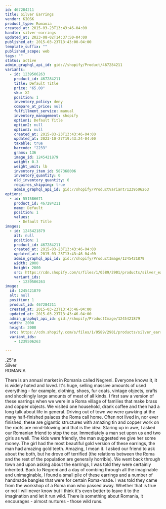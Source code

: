 ```yaml
---
id: 467284211
title: Silver Earrings
vendor: KIOSK
product_type: Romania
created_at: 2015-03-23T13:43:46-04:00
handle: silver-earrings
updated_at: 2023-08-02T14:37:50-04:00
published_at: 2015-03-23T13:43:00-04:00
template_suffix: ""
published_scope: web
tags: ""
status: active
admin_graphql_api_id: gid://shopify/Product/467284211
variants:
  - id: 1239506263
    product_id: 467284211
    title: Default Title
    price: "65.00"
    sku: X2
    position: 1
    inventory_policy: deny
    compare_at_price: null
    fulfillment_service: manual
    inventory_management: shopify
    option1: Default Title
    option2: null
    option3: null
    created_at: 2015-03-23T13:43:46-04:00
    updated_at: 2023-10-27T19:43:24-04:00
    taxable: true
    barcode: "2233"
    grams: 136
    image_id: 1245421879
    weight: 0.3
    weight_unit: lb
    inventory_item_id: 587368006
    inventory_quantity: 0
    old_inventory_quantity: 0
    requires_shipping: true
    admin_graphql_api_id: gid://shopify/ProductVariant/1239506263
options:
  - id: 551586671
    product_id: 467284211
    name: Default
    position: 1
    values:
      - Default Title
images:
  - id: 1245421879
    alt: null
    position: 1
    product_id: 467284211
    created_at: 2015-03-23T13:43:46-04:00
    updated_at: 2015-03-23T13:43:46-04:00
    admin_graphql_api_id: gid://shopify/ProductImage/1245421879
    width: 2000
    height: 2000
    src: https://cdn.shopify.com/s/files/1/0589/2901/products/silver_earrings_4.jpeg?v=1427132626
    variant_ids:
      - 1239506263
image:
  id: 1245421879
  alt: null
  position: 1
  product_id: 467284211
  created_at: 2015-03-23T13:43:46-04:00
  updated_at: 2015-03-23T13:43:46-04:00
  admin_graphql_api_id: gid://shopify/ProductImage/1245421879
  width: 2000
  height: 2000
  src: https://cdn.shopify.com/s/files/1/0589/2901/products/silver_earrings_4.jpeg?v=1427132626
  variant_ids:
    - 1239506263

---
```


.25"ø  
Silver  
ROMANIA

There is an annual market in Romania called Negreni. Everyone knows it, it is widely hated and loved. It's huge, selling massive amounts of used everything - for example, clothing, shoes, fur coats, vintage objects, crafts and shockingly large amounts of meat of all kinds. I first saw a version of these earrings when we were in a Roma village of families that make brass and copper objects. We visited one household, drank coffee and then had a long talk about life in general. Driving out of town we were gawking at the many half-finished palaces the Roma call home. Often not lived in, nor ever finished, these are gigantic structures with amazing tin and copper work on the roofs are mind-blowing and that is the idea. Staring up in awe, I asked our Romanian friend to stop the car. Immediately a man set upon us and two girls as well. The kids were friendly, the man suggested we give her some money. The girl had the most beautiful gold version of these earrings, the man had amazing gold teeth. Amazing, I mean it. I asked our friend to ask about the both, but he drove off terrified (the relations between the Roma and the rest of the population are generally horrible). We went back through town and upon asking about the earrings, I was told they were certainly inherited. Back to Negreni and a day of combing through all the imaginable and unimaginable, I found a small pile of these earrings and a number of handmade bangles that were for certain Roma-made. I was told they came from the workshop of a Roma man who passed away. Whether that is true or not I will never know but I think it's even better to leave it to the imagination and let it run wild. There is something about Romania, it encourages - almost nurtures - those wild runs.